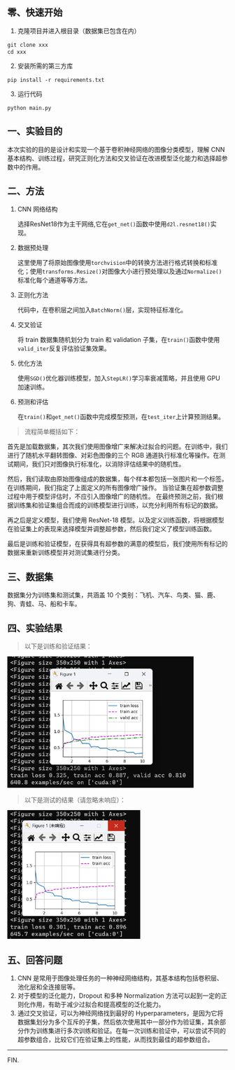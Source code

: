 ## 零、快速开始

1. 克隆项目并进入根目录（数据集已包含在内）

```
git clone xxx
cd xxx
```

2. 安装所需的第三方库

```
pip install -r requirements.txt
```

3. 运行代码

```
python main.py
```


## 一、实验目的

本次实验的目的是设计和实现一个基于卷积神经网络的图像分类模型，理解 CNN 基本结构、训练过程，研究正则化方法和交叉验证在改进模型泛化能力和选择超参数中的作用。

## 二、方法

1. CNN 网络结构

    选择ResNet18作为主干网络,它在`get_net()`函数中使用`d2l.resnet18()`实现。

2. 数据预处理

    这里使用了将原始图像使用`torchvision`中的转换方法进行格式转换和标准化；使用`transforms.Resize()`对图像大小进行预处理以及通过`Normalize()`标准化每个通道等等方法。

3. 正则化方法

    代码中，在卷积层之间加入`BatchNorm()`层，实现特征标准化。

4. 交叉验证

    将 train 数据集随机划分为 train 和 validation 子集，在`train()`函数中使用`valid_iter`反复评估验证集效果。

5. 优化方法

    使用`SGD()`优化器训练模型，加入`StepLR()`学习率衰减策略，并且使用 GPU 加速训练。

6. 预测和评估

    在`train()`和`get_net()`函数中完成模型预测，在`test_iter`上计算预测结果。

> 流程简单概括如下：

首先是加载数据集，其次我们使用图像增广来解决过拟合的问题。在训练中，我们进行了随机水平翻转图像、对彩色图像的三个 RGB 通道执行标准化等操作。在测试期间，我们只对图像执行标准化，以消除评估结果中的随机性。

然后，我们读取由原始图像组成的数据集，每个样本都包括一张图片和一个标签。在训练期间，我们指定了上面定义的所有图像增广操作。 当验证集在超参数调整过程中用于模型评估时，不应引入图像增广的随机性。 在最终预测之前，我们根据训练集和验证集组合而成的训练模型进行训练，以充分利用所有标记的数据。

再之后是定义模型，我们使用 ResNet-18 模型。以及定义训练函数，将根据模型在验证集上的表现来选择模型并调整超参数，然后我们定义了模型训练函数。

最后是训练和验证模型，在获得具有超参数的满意的模型后，我们使用所有标记的数据来重新训练模型并对测试集进行分类。

## 三、数据集

数据集分为训练集和测试集，共涵盖 10 个类别：飞机、汽车、鸟类、猫、鹿、狗、青蛙、马、船和卡车。

## 四、实验结果

> 以下是训练和验证结果：

<img src="/img/01.png" alt="image" style="zoom:67%;" />

> 以下是测试的结果（请忽略未响应）：

<img src="/img/02.png" alt="image" style="zoom:67%;" />

## 五、回答问题

1. CNN 是常用于图像处理任务的一种神经网络结构，其基本结构包括卷积层、池化层和全连接层等。
2. 对于模型的泛化能力，Dropout 和多种 Normalization 方法可以起到一定的正则化作用，有助于减少过拟合和提高模型的泛化能力。
3. 通过交叉验证，可以为神经网络找到最好的 Hyperparameters，是因为它将数据集划分为多个互斥的子集，然后依次使用其中一部分作为验证集，其余部分作为训练集进行多次训练和验证。在每一次训练和验证中，可以尝试不同的超参数组合，比较它们在验证集上的性能，从而找到最佳的超参数组合。

---

FIN.
